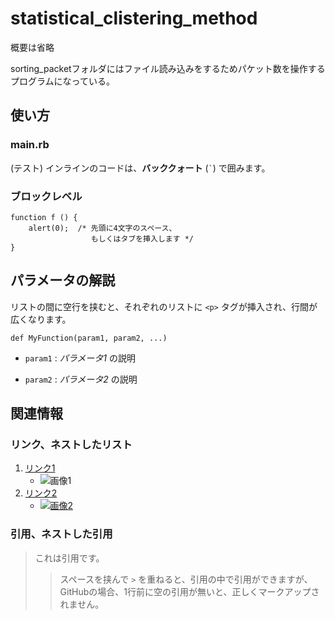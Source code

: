 statistical_clistering_method
======================
概要は省略

sorting_packetフォルダにはファイル読み込みをするためパケット数を操作するプログラムになっている。
 
使い方
------
### main.rb ###
(テスト)
インラインのコードは、**バッククォート** (`` ` ``) で囲みます。
 
### ブロックレベル ###
    function f () {
        alert(0);  /* 先頭に4文字のスペース、
                      もしくはタブを挿入します */
    }
 
パラメータの解説
----------------
リストの間に空行を挟むと、それぞれのリストに `<p>` タグが挿入され、行間が
広くなります。
 
    def MyFunction(param1, param2, ...)
 
+   `param1` :
    _パラメータ1_ の説明
 
+   `param2` :
    _パラメータ2_ の説明
 
関連情報
--------
### リンク、ネストしたリスト
1. [リンク1](http://example.com/ "リンクのタイトル")
    * ![画像1](http://github.com/unicorn.png "画像のタイトル")
2. [リンク2][link]
    - [![画像2][image]](https://github.com/)
 
  [link]: http://example.com/ "インデックス型のリンク"
  [image]: http://github.com/github.png "インデックス型の画像"
 
### 引用、ネストした引用
> これは引用です。
>
> > スペースを挟んで `>` を重ねると、引用の中で引用ができますが、
> > GitHubの場合、1行前に空の引用が無いと、正しくマークアップされません。
 

